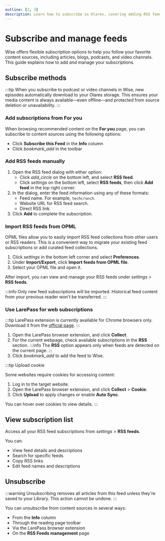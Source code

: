 ```yaml
---
outline: [2, 3]
description: Learn how to subscribe in Olares, covering adding RSS feeds, importing OPML files, managing subscriptions with LarePass, and organizing your content sources efficiently.
---
```


# Subscribe and manage feeds
Wise offers flexible subscription options to help you follow your favorite content sources, including articles, blogs, podcasts, and video channels. This guide explains how to add and manage your subscriptions.

## Subscribe methods
:::tip
When you subscribe to podcast or video channels in Wise, new episodes automatically download to your Olares storage. This ensures your media content is always available—even offline—and protected from source deletion or unavailability.
:::

### Add subscriptions from For you
When browsing recommended content on the **For you** page, you can subscribe to content sources using the following options:

* Click **Subscribe this Feed** in the **Info** column
* Click <i class="material-symbols-outlined">bookmark_add</i> in the toolbar

### Add RSS feeds manually
1. Open the RSS feed dialog with either option:
    * Click <i class="material-symbols-outlined">add_circle</i> on the bottom left, and select **RSS feed**.
    * Click <i class="material-symbols-outlined">settings</i> on the bottom left, select **RSS feeds**, then click **Add feed** in the top right corner.
2. In the dialog, enter the feed information using any of these formats:
    * Feed name. For example, `techcrunch`.
    * Website URL for RSS feed search.
    * Direct RSS link.
3. Click **Add** to complete the subscription.

### Import RSS feeds from OPML
OPML files allow you to easily import RSS feed collections from other users or RSS readers. This is a convenient way to migrate your existing feed subscriptions or add curated feed collections.

1. Click <i class="material-symbols-outlined">settings</i> in the bottom left corner and select **Preferences**.
2. Under **Import/Export**, click **Import feeds from OPML file**.
3. Select your OPML file and open it.

After import, you can view and manage your RSS feeds under <i class="material-symbols-outlined">settings</i> > **RSS feeds**.

:::info
 Only new feed subscriptions will be imported. Historical feed content from your previous reader won't be transferred.
:::
### Use LarePass for web subscriptions
:::tip
LarePass extension is currently available for Chrome browsers only. Download it from the [official page](https://www.olares.xyz/larepass).
:::
1. Open the LarePass browser extension, and click **Collect**.
2. For the current webpage, check available subscriptions in the **RSS** section.
   :::info
   The **RSS** option appears only when feeds are detected on the current page.
   :::
3. Click <i class="material-symbols-outlined">bookmark_add</i> to add the feed to Wise.

:::tip Upload cookie

Some websites require cookies for accessing content:
1. Log in to the target website.
2. Open the LarePass browser extension, and click **Collect** > **Cookie**.
3. Click **Upload** to apply changes or enable **Auto Sync**.

You can hover over cookies to view details.
:::
## View subscription list
Access all your RSS feed subscriptions from <i class="material-symbols-outlined">settings</i> > **RSS feeds**.

You can:

* View feed details and descriptions
* Search for specific feeds
* Copy RSS links
* Edit feed names and descriptions

## Unsubscribe
:::warning
Unsubscribing removes all articles from this feed unless they're saved to your Library. This action cannot be undone.
:::

You can unsubscribe from content sources in several ways:

* From the **Info** column
* Through the reading page toolbar
* Via the LarePass browser extension
* On the **RSS Feeds management** page